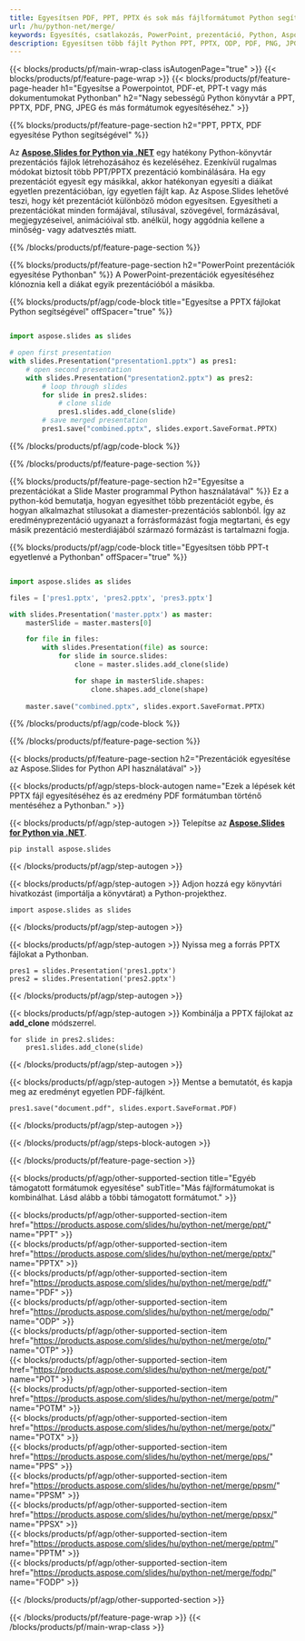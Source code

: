 ```yaml
---
title: Egyesítsen PDF, PPT, PPTX és sok más fájlformátumot Python segítségével
url: /hu/python-net/merge/
keywords: Egyesítés, csatlakozás, PowerPoint, prezentáció, Python, Aspose
description: Egyesítsen több fájlt Python PPT, PPTX, ODP, PDF, PNG, JPG és még sok más formátumban.
---
```


{{< blocks/products/pf/main-wrap-class isAutogenPage="true" >}}
{{< blocks/products/pf/feature-page-wrap >}}
{{< blocks/products/pf/feature-page-header h1="Egyesítse a Powerpointot, PDF-et, PPT-t vagy más dokumentumokat Pythonban" h2="Nagy sebességű Python könyvtár a PPT, PPTX, PDF, PNG, JPEG és más formátumok egyesítéséhez." >}}

{{% blocks/products/pf/feature-page-section h2="PPT, PPTX, PDF egyesítése Python segítségével" %}}

Az [**Aspose.Slides for Python via .NET**](https://products.aspose.com/slides/hu/python-net/) egy hatékony Python-könyvtár prezentációs fájlok létrehozásához és kezeléséhez. Ezenkívül rugalmas módokat biztosít több PPT/PPTX prezentáció kombinálására. Ha egy prezentációt egyesít egy másikkal, akkor hatékonyan egyesíti a diáikat egyetlen prezentációban, így egyetlen fájlt kap. Az Aspose.Slides lehetővé teszi, hogy két prezentációt különböző módon egyesítsen. Egyesítheti a prezentációkat minden formájával, stílusával, szövegével, formázásával, megjegyzéseivel, animációival stb. anélkül, hogy aggódnia kellene a minőség- vagy adatvesztés miatt.

{{% /blocks/products/pf/feature-page-section %}}

{{% blocks/products/pf/feature-page-section  h2="PowerPoint prezentációk egyesítése Pythonban" %}}
A PowerPoint-prezentációk egyesítéséhez klónoznia kell a diákat egyik prezentációból a másikba.

{{% blocks/products/pf/agp/code-block title="Egyesítse a PPTX fájlokat Python segítségével" offSpacer="true" %}}

```python

import aspose.slides as slides

# open first presentation
with slides.Presentation("presentation1.pptx") as pres1:
    # open second presentation
    with slides.Presentation("presentation2.pptx") as pres2:
        # loop through slides
        for slide in pres2.slides:
            # clone slide
            pres1.slides.add_clone(slide)
        # save merged presentation
        pres1.save("combined.pptx", slides.export.SaveFormat.PPTX)
```


{{% /blocks/products/pf/agp/code-block %}}

{{% /blocks/products/pf/feature-page-section %}}

{{% blocks/products/pf/feature-page-section  h2="Egyesítse a prezentációkat a Slide Master programmal Python használatával" %}}
Ez a python-kód bemutatja, hogyan egyesíthet több prezentációt egybe, és hogyan alkalmazhat stílusokat a diamester-prezentációs sablonból. Így az eredményprezentáció ugyanazt a forrásformázást fogja megtartani, és egy másik prezentáció mesterdiájából származó formázást is tartalmazni fogja.

{{% blocks/products/pf/agp/code-block title="Egyesítsen több PPT-t egyetlenvé a Pythonban" offSpacer="true" %}}

```python

import aspose.slides as slides

files = ['pres1.pptx', 'pres2.pptx', 'pres3.pptx']

with slides.Presentation('master.pptx') as master:
    masterSlide = master.masters[0]

    for file in files:
        with slides.Presentation(file) as source:
            for slide in source.slides:
                clone = master.slides.add_clone(slide)

                for shape in masterSlide.shapes:
                    clone.shapes.add_clone(shape)
    
    master.save("combined.pptx", slides.export.SaveFormat.PPTX)
```

{{% /blocks/products/pf/agp/code-block %}}

{{% /blocks/products/pf/feature-page-section %}}

{{< blocks/products/pf/feature-page-section  h2="Prezentációk egyesítése az Aspose.Slides for Python API használatával" >}}

{{< blocks/products/pf/agp/steps-block-autogen name="Ezek a lépések két PPTX fájl egyesítéséhez és az eredmény PDF formátumban történő mentéséhez a Pythonban." >}}

{{< blocks/products/pf/agp/step-autogen >}}
Telepítse az [**Aspose.Slides for Python via .NET**](https://products.aspose.com/slides/hu/python-net/).
```
pip install aspose.slides
```
{{< /blocks/products/pf/agp/step-autogen >}}

{{< blocks/products/pf/agp/step-autogen >}}
Adjon hozzá egy könyvtári hivatkozást (importálja a könyvtárat) a Python-projekthez.
```
import aspose.slides as slides
```
{{< /blocks/products/pf/agp/step-autogen >}}

{{< blocks/products/pf/agp/step-autogen >}}
Nyissa meg a forrás PPTX fájlokat a Pythonban.
```
pres1 = slides.Presentation('pres1.pptx')
pres2 = slides.Presentation('pres2.pptx')
```
{{< /blocks/products/pf/agp/step-autogen >}}

{{< blocks/products/pf/agp/step-autogen >}}
Kombinálja a PPTX fájlokat az **add_clone** módszerrel.
```
for slide in pres2.slides:
    pres1.slides.add_clone(slide)
```
{{< /blocks/products/pf/agp/step-autogen >}}

{{< blocks/products/pf/agp/step-autogen >}}
Mentse a bemutatót, és kapja meg az eredményt egyetlen PDF-fájlként.
```
pres1.save("document.pdf", slides.export.SaveFormat.PDF)
```

{{< /blocks/products/pf/agp/step-autogen >}}

{{< /blocks/products/pf/agp/steps-block-autogen >}}

{{< /blocks/products/pf/feature-page-section >}}

{{< blocks/products/pf/agp/other-supported-section title="Egyéb támogatott formátumok egyesítése" subTitle="Más fájlformátumokat is kombinálhat. Lásd alább a többi támogatott formátumot." >}}

{{< blocks/products/pf/agp/other-supported-section-item href="https://products.aspose.com/slides/hu/python-net/merge/ppt/" name="PPT" >}}  
{{< blocks/products/pf/agp/other-supported-section-item href="https://products.aspose.com/slides/hu/python-net/merge/pptx/" name="PPTX" >}}  
{{< blocks/products/pf/agp/other-supported-section-item href="https://products.aspose.com/slides/hu/python-net/merge/pdf/" name="PDF" >}}  
{{< blocks/products/pf/agp/other-supported-section-item href="https://products.aspose.com/slides/hu/python-net/merge/odp/" name="ODP" >}}  
{{< blocks/products/pf/agp/other-supported-section-item href="https://products.aspose.com/slides/hu/python-net/merge/otp/" name="OTP" >}}  
{{< blocks/products/pf/agp/other-supported-section-item href="https://products.aspose.com/slides/hu/python-net/merge/pot/" name="POT" >}}  
{{< blocks/products/pf/agp/other-supported-section-item href="https://products.aspose.com/slides/hu/python-net/merge/potm/" name="POTM" >}}  
{{< blocks/products/pf/agp/other-supported-section-item href="https://products.aspose.com/slides/hu/python-net/merge/potx/" name="POTX" >}}  
{{< blocks/products/pf/agp/other-supported-section-item href="https://products.aspose.com/slides/hu/python-net/merge/pps/" name="PPS" >}}  
{{< blocks/products/pf/agp/other-supported-section-item href="https://products.aspose.com/slides/hu/python-net/merge/ppsm/" name="PPSM" >}}  
{{< blocks/products/pf/agp/other-supported-section-item href="https://products.aspose.com/slides/hu/python-net/merge/ppsx/" name="PPSX" >}}  
{{< blocks/products/pf/agp/other-supported-section-item href="https://products.aspose.com/slides/hu/python-net/merge/pptm/" name="PPTM" >}}  
{{< blocks/products/pf/agp/other-supported-section-item href="https://products.aspose.com/slides/hu/python-net/merge/fodp/" name="FODP" >}}  


{{< /blocks/products/pf/agp/other-supported-section >}}

{{< /blocks/products/pf/feature-page-wrap >}}
{{< /blocks/products/pf/main-wrap-class >}}